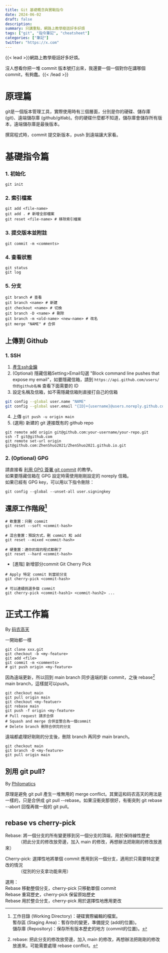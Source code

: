 ```yaml
---
title: Git 基礎概念與實戰指令
date: 2024-06-02
draft: false
description: 
summary: 只講重點，網路上教學廢話好多好煩
tags: ["git", "指令筆記", "cheatsheet"]
categories: ["筆記"]
twitter: "https://x.com"
---
```


{{< lead >}}網路上教學廢話好多好煩。

沒人想看你把一堆 commit 版本號打出來，我還要一個一個對你在講哪個 commit，有夠蠢。{{< /lead >}}

# 原理篇
git是一個版本管理工具，實際使用時有三個層面，分別是你的硬碟、儲存庫 (git)、遠端儲存庫 (github/gitlab)。你的硬碟什麼都不知道，儲存庫會儲存所有版本，遠端儲存庫是最後版本。

撰寫程式時，commit 提交新版本，push 到遠端讓大家看。

# 基礎指令篇
### 1. 初始化
```git-commit
git init
```
### 2. 索引檔案
```git-commit
git add <file-name>
git add . # 新增全部檔案
git reset <file-name> # 移除索引檔案
```
### 3. 提交版本並附註 
```git-commit
git commit -m <comments>
```
### 4. 查看狀態 
```git-commit
git status
git log
```
### 5. 分支
```git-commit
git branch # 查看
git branch <name> # 新建
git checkout <name> # 切換
git branch -D <name> # 刪除
git branch -m <old-name> <new-name> # 改名
git merge "NAME" # 合併
```


## 上傳到 Github
### 1. SSH

1. [產生ssh金鑰](https://docs.github.com/en/authentication/connecting-to-github-with-ssh/generating-a-new-ssh-key-and-adding-it-to-the-ssh-agent#generating-a-new-ssh-key)
2. (Optional) 隱藏信箱Setting>Email勾選 "Block command line pushes that expose my email"，如要隱藏信箱，請到 `https://api.github.com/users/你的github名稱` 查看下面需要的 ID
3. 設定名稱及信箱，如不需隱藏信箱則直接打自己的信箱
```sh
git config --global user.name "NAME"
git config --global user.email "{ID}+{username}@users.noreply.github.com"
```
4. 上傳 `git push -u origin main`
5. (選用) 新建的 git 連接既有的 github repo
```git-commit
git remote add origin git@github.com:your-username/your-repo.git
ssh -T git@github.com
git remote set-url origin git@github.com:ZhenShuo2021/ZhenShuo2021.github.io.git
```

### 2. (Optional) GPG
請直接看 [利用 GPG 簽署 git commit](https://blog.puckwang.com/posts/2019/sign_git_commit_with_gpg/) 的教學。  
如果要隱藏信箱在 GPG 設定時需使用剛剛設定的 noreply 信箱。  
如果已經有 GPG key，可以用以下指令刪除：
```git-commit
git config --global --unset-all user.signingkey
```



## 還原工作階段[^2]
```git-commit
# 軟重置：只刪 commit
git reset --soft <commit-hash>

# 混合重置：預設方式，刪 commit 和 add
git reset --mixed <commit-hash>

# 硬重置：連你的寫的程式都刪了
git reset --hard <commit-hash>
```

[^2]: 工作目錄 (Working Directory)：硬碟實際編輯的檔案。  
暫存區 (Staging Area)：暫存你的變更，準備提交 (add的位置)。  
儲存庫 (Repository)：保存所有版本歷史的地方 (commit的位置)。

- [進階] 新增部分commit
Git Cherry Pick
```git-commit
# Apply 特定 commit 到當前分支
git cherry-pick <commit-hash>

# 可以連續挑選多個 commit 
git cherry-pick <commit-hash1> <commit-hash2> ...
```

# 正式工作篇
By [码农高天](https://www.youtube.com/watch?v=uj8hjLyEBmU)

一開始都一樣
```git-commit
git clone xxx.git
git checkout -b <my-feature>
git add <file>
git commit -m <comments>
# git push origin <my-feature>
```

因為遠端更新，所以回到 main branch 同步遠端的新 commit，之後 rebase[^1] main branch，這樣就可以push。

[^1]: rebase: 把此分支的修改放旁邊，加入 main 的修改，再想辦法把剛剛的修改放進來。可能需要處理 rebase conflict。
```git-commit
git checkout main
git pull origin main
git checkout <my-featuer>
git rebase main
git push -f origin <my-feature>
# Pull request 請求合併
# Squash and merge 合併並整合為一個commit
# Delete branch 刪除合併完的分支
```

遠端都處理好剛剛的分支後，刪除 branch 再同步 main branch。
```git-commit
git checkout main
git branch -D <my-feature>
git pull origin main
```

## 別用 git pull?
By [Philomatics](https://www.youtube.com/watch?v=xN1-2p06Urc)

原理是避免 git pull 產生一堆無用的 merge conflict。其實這和码农高天的用法是一樣的，只是合併成 git pull --rebase。如果沒衝突那很好，有衝突則 git rebase --abort 回復再做一般的 git pull。

## rebase vs cherry-pick
Rebase: 將一個分支的所有變更移到另一個分支的頂端，用於保持線性歷史  
&emsp;&emsp;&emsp;（把此分支的修改放旁邊，加入 main 的修改，再想辦法把剛剛的修改放進來） 

Cherry-pick: 選擇性地將單個 commit 應用到另一個分支，適用於只需要特定更改的情況  
&emsp;&emsp;&emsp;（從別的分支拿功能來用）

選用：  
Rebase 移動整個分支，cherry-pick 只移動單個 commit  
Rebase 重寫歷史，cherry-pick 保留原始歷史  
Rebase 用於整合分支，cherry-pick 用於選擇性地應用更改  